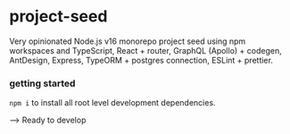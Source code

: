 # project-seed

Very opinionated Node.js v16 monorepo project seed using npm workspaces and TypeScript, React + router, GraphQL (Apollo) + codegen, AntDesign, Express, TypeORM + postgres connection, ESLint + prettier.

### getting started

`npm i` to install all root level development dependencies.

--> Ready to develop
